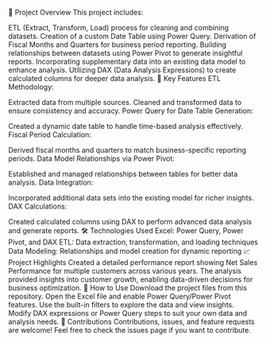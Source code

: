📁 Project Overview
This project includes:

ETL (Extract, Transform, Load) process for cleaning and combining datasets.
Creation of a custom Date Table using Power Query.
Derivation of Fiscal Months and Quarters for business period reporting.
Building relationships between datasets using Power Pivot to generate insightful reports.
Incorporating supplementary data into an existing data model to enhance analysis.
Utilizing DAX (Data Analysis Expressions) to create calculated columns for deeper data analysis.
🚀 Key Features
ETL Methodology:

Extracted data from multiple sources.
Cleaned and transformed data to ensure consistency and accuracy.
Power Query for Date Table Generation:

Created a dynamic date table to handle time-based analysis effectively.
Fiscal Period Calculation:

Derived fiscal months and quarters to match business-specific reporting periods.
Data Model Relationships via Power Pivot:

Established and managed relationships between tables for better data analysis.
Data Integration:

Incorporated additional data sets into the existing model for richer insights.
DAX Calculations:

Created calculated columns using DAX to perform advanced data analysis and generate reports.
🛠️ Technologies Used
Excel: Power Query, Power Pivot, and DAX
ETL: Data extraction, transformation, and loading techniques
Data Modeling: Relationships and model creation for dynamic reporting
📈 Project Highlights
Created a detailed performance report showing Net Sales Performance for multiple customers across various years.
The analysis provided insights into customer growth, enabling data-driven decisions for business optimization.
🔧 How to Use
Download the project files from this repository.
Open the Excel file and enable Power Query/Power Pivot features.
Use the built-in filters to explore the data and view insights.
Modify DAX expressions or Power Query steps to suit your own data and analysis needs.
🤝 Contributions
Contributions, issues, and feature requests are welcome! Feel free to check the issues page if you want to contribute.
